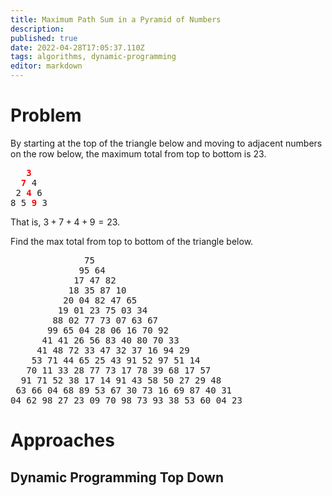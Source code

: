 ```yaml
---
title: Maximum Path Sum in a Pyramid of Numbers
description: 
published: true
date: 2022-04-28T17:05:37.110Z
tags: algorithms, dynamic-programming
editor: markdown
---
```


# Problem
By starting at the top of the triangle below and moving to adjacent numbers on the row below, the maximum total from top to bottom is $23$.

<pre>
   <span style="color: red; font-weight: bold;">3</span>
  <span style="color: red; font-weight: bold;">7</span> 4
 2 <span style="color: red; font-weight: bold;">4</span> 6
8 5 <span style="color: red; font-weight: bold;">9</span> 3
</pre>

That is, $3 + 7 + 4 + 9 = 23$.

Find the max total from top to bottom of the triangle below.

<pre>
              75
             95 64
            17 47 82
           18 35 87 10
          20 04 82 47 65
         19 01 23 75 03 34
        88 02 77 73 07 63 67
       99 65 04 28 06 16 70 92
      41 41 26 56 83 40 80 70 33
     41 48 72 33 47 32 37 16 94 29
    53 71 44 65 25 43 91 52 97 51 14
   70 11 33 28 77 73 17 78 39 68 17 57
  91 71 52 38 17 14 91 43 58 50 27 29 48
 63 66 04 68 89 53 67 30 73 16 69 87 40 31
04 62 98 27 23 09 70 98 73 93 38 53 60 04 23
</pre>

# Approaches
## Dynamic Programming Top Down